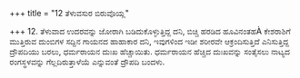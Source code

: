 +++
title = "12 ತೆಳುವಸುರ ಬಿರುವೊಯ್ಲ"

+++
12. ತೆಳುವಾದ ಉದರವನ್ನು ಜೋರಾಗಿ ಬಡಿದುಕೊಳ್ಳುತ್ತಿದ್ದ ದನಿ, ಬಿಚ್ಚಿ ಹರಡಿದ  ಹೂವಿನಂತಹÀ ಕೇಶರಾಶಿಗೆ  ಮುತ್ತಿರುವ  ದುಂಬಿಗಳ ಸದ್ದಿನ ಗಾಯನದ ಹಾಹಾಕಾರ ದನಿ, ಇವುಗಳಿಂದ  ಇಡೀ ಶರೀರವೇ ಆಕ್ರಂದಿಸುತ್ತಿದೆ ಎನಿಸುತ್ತಿದ್ದ ದ್ರೌಪದಿಯು ಬರಲು, ಧರ್ಮರಾಯನ ದುಃಖ ಹೆಚ್ಚಾಯಿತು. ಧರ್ಮರಾಯನ ಹೆಚ್ಚಿದ ದುಃಖವನ್ನು ಸಂತೈಸಲು ನಾಟ್ಯದ ರಂಗಸ್ಥಳವನ್ನು ಗೆಲ್ಲದಿರುತ್ತಾಳೆಯೆ ಎನ್ನುವಂತೆ ದ್ರೌಪದಿ ಬಂದಳು.